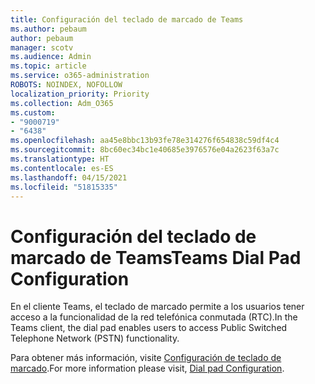 ```yaml
---
title: Configuración del teclado de marcado de Teams
ms.author: pebaum
author: pebaum
manager: scotv
ms.audience: Admin
ms.topic: article
ms.service: o365-administration
ROBOTS: NOINDEX, NOFOLLOW
localization_priority: Priority
ms.collection: Adm_O365
ms.custom:
- "9000719"
- "6438"
ms.openlocfilehash: aa45e8bbc13b93fe78e314276f654838c59df4c4
ms.sourcegitcommit: 8bc60ec34bc1e40685e3976576e04a2623f63a7c
ms.translationtype: HT
ms.contentlocale: es-ES
ms.lasthandoff: 04/15/2021
ms.locfileid: "51815335"
---
```

# <a name="teams-dial-pad-configuration"></a><span data-ttu-id="39a1e-102">Configuración del teclado de marcado de Teams</span><span class="sxs-lookup"><span data-stu-id="39a1e-102">Teams Dial Pad Configuration</span></span>

<span data-ttu-id="39a1e-103">En el cliente Teams, el teclado de marcado permite a los usuarios tener acceso a la funcionalidad de la red telefónica conmutada (RTC).</span><span class="sxs-lookup"><span data-stu-id="39a1e-103">In the Teams client, the dial pad enables users to access Public Switched Telephone Network (PSTN) functionality.</span></span>  

<span data-ttu-id="39a1e-104">Para obtener más información, visite [Configuración de teclado de marcado](https://docs.microsoft.com/microsoftteams/dial-pad-configuration).</span><span class="sxs-lookup"><span data-stu-id="39a1e-104">For more information please visit, [Dial pad Configuration](https://docs.microsoft.com/microsoftteams/dial-pad-configuration).</span></span>
